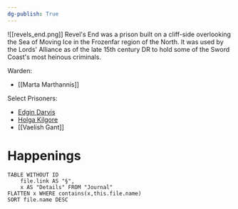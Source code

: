 ```yaml
---
dg-publish: True
---
```

![[revels_end.png]]
Revel's End was a prison built on a cliff-side overlooking the Sea of Moving Ice in the Frozenfar region of the North. It was used by the Lords' Alliance as of the late 15th century DR to hold some of the Sword Coast's most heinous criminals.

Warden: 
- [[Marta Marthannis]]

Select Prisoners:
- [Edgin Darvis](https://forgottenrealms.fandom.com/wiki/Edgin_Darvis)
- [Holga Kilgore](https://forgottenrealms.fandom.com/wiki/Holga_Kilgore)
- [[Vaelish Gant]]

# Happenings
```dataview
TABLE WITHOUT ID
	file.link AS "§", 
	x AS "Details" FROM "Journal"
FLATTEN x WHERE contains(x,this.file.name) 
SORT file.name DESC
```
